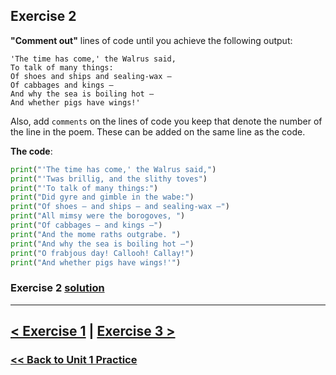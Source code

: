 ## **Exercise 2**

**"Comment out"** lines of code until you achieve
the following output:

    'The time has come,' the Walrus said,
    To talk of many things:
    Of shoes and ships and sealing-wax —
    Of cabbages and kings —
    And why the sea is boiling hot —
    And whether pigs have wings!'

Also, add `comments` on the lines of code you keep
that denote the number of the line in the poem. These can be
added on the same line as the code.

**The code**:

```python
print("'The time has come,' the Walrus said,")
print("'Twas brillig, and the slithy toves")
print("'To talk of many things:")
print("Did gyre and gimble in the wabe:")
print("Of shoes — and ships — and sealing-wax —")
print("All mimsy were the borogoves, ")
print("Of cabbages — and kings —")
print("And the mome raths outgrabe. ")
print("And why the sea is boiling hot —")
print("O frabjous day! Callooh! Callay!")
print("And whether pigs have wings!'")
```

### Exercise 2 [solution](solutions/exercise_2_solution.md)

---

## [< Exercise 1](exercise_1.md) | [Exercise 3 >](exercise_3.md)

### [<< Back to Unit 1 Practice](/practice/unit_1/)
